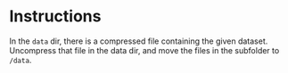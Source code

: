 # Instructions
In the `data` dir, there is a compressed file containing the given dataset. Uncompress that file in the data dir, and move the files in the subfolder to `/data`.
